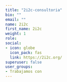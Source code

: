 ```yaml
---
title: "2i2c-consultoria"
bio: ""
email: ""
name: 2i2c
first_name: 2i2c
weight: 1
role: 
social:
- icon: globe
  icon_pack: fas
  link: https://2i2c.org/
superuser: false
user_groups:
- Trabajamos con
---
```


